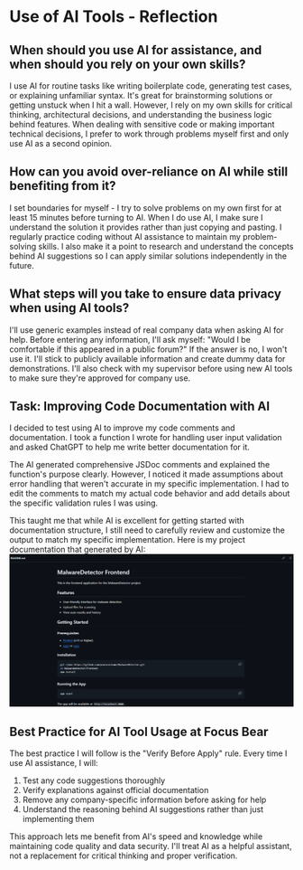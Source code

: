 # Use of AI Tools - Reflection

## When should you use AI for assistance, and when should you rely on your own skills?

I use AI for routine tasks like writing boilerplate code, generating test cases, or explaining unfamiliar syntax. It's great for brainstorming solutions or getting unstuck when I hit a wall. However, I rely on my own skills for critical thinking, architectural decisions, and understanding the business logic behind features. When dealing with sensitive code or making important technical decisions, I prefer to work through problems myself first and only use AI as a second opinion.

## How can you avoid over-reliance on AI while still benefiting from it?

I set boundaries for myself - I try to solve problems on my own first for at least 15 minutes before turning to AI. When I do use AI, I make sure I understand the solution it provides rather than just copying and pasting. I regularly practice coding without AI assistance to maintain my problem-solving skills. I also make it a point to research and understand the concepts behind AI suggestions so I can apply similar solutions independently in the future.

## What steps will you take to ensure data privacy when using AI tools?

I'll use generic examples instead of real company data when asking AI for help. Before entering any information, I'll ask myself: "Would I be comfortable if this appeared in a public forum?" If the answer is no, I won't use it. I'll stick to publicly available information and create dummy data for demonstrations. I'll also check with my supervisor before using new AI tools to make sure they're approved for company use.

## Task: Improving Code Documentation with AI

I decided to test using AI to improve my code comments and documentation. I took a function I wrote for handling user input validation and asked ChatGPT to help me write better documentation for it.

The AI generated comprehensive JSDoc comments and explained the function's purpose clearly. However, I noticed it made assumptions about error handling that weren't accurate in my specific implementation. I had to edit the comments to match my actual code behavior and add details about the specific validation rules I was using.

This taught me that while AI is excellent for getting started with documentation structure, I still need to carefully review and customize the output to match my specific implementation.
Here is my project documentation that generated by AI:
![alt text](image.png)

## Best Practice for AI Tool Usage at Focus Bear

The best practice I will follow is the "Verify Before Apply" rule. Every time I use AI assistance, I will:

1. Test any code suggestions thoroughly
2. Verify explanations against official documentation
3. Remove any company-specific information before asking for help
4. Understand the reasoning behind AI suggestions rather than just implementing them

This approach lets me benefit from AI's speed and knowledge while maintaining code quality and data security. I'll treat AI as a helpful assistant, not a replacement for critical thinking and proper verification.